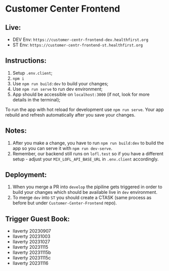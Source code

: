 # Customer Center Frontend

## Live:
- DEV Env: ```https://customer-centr-frontend-dev.healthfirst.org```
- ST Env: ```https://customer-centr-frontend-st.healthfirst.org```

## Instructions:
1. Setup ```.env.client```;
2. ```npm i``` 
3. Use ```npm run build:dev``` to build your changes;
4. Use ```npm run serve``` to run dev environment;
5. App should be accessible on ```localhost:3000``` (if not, look for more details in the terminal);

To run the app with hot reload for development use ```npm run serve```. Your app rebuild and refresh automatically after you save your changes.

## Notes:
1. After you make a change, you have to run ```npm run build:dev``` to build the app so you can serve it with ```npm run dev-serve```.
2. Remember, our backend still runs on ```lofl.test``` so if you have a different setup - adjust your ```MIX_LOFL_API_BASE_URL``` in ```.env.client``` accordingly.

## Deployment:
1. When you merge a PR into ```develop``` the pipiline gets triggered in order to build your changes which should be available live in ```dev``` environment.
2. To merge ```dev``` into ```ST``` you should create a CTASK (same process as before but under ```Customer-Center-Frontend``` repo).

## Trigger Guest Book:
- llaverty 20230907
- llaverty 20231003
- llaverty 20231027
- llaverty 20231115
- llaverty 20231115b
- llaverty 20231115c
- llaverty 20231116
